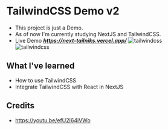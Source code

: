 # TailwindCSS Demo v2

- This project is just a Demo.
- As of now I'm currently studying NextJS and TailwindCSS.
- Live Demo ***https://next-tailniks.vercel.app/***
  ![tailwindcss](https://i.imgur.com/S2KwcfD.png)
  ![tailwindcss](https://i.imgur.com/8ey9EbU.png)

## What I've learned

- How to use TailwindCSS
- Integrate TailwindCSS with React in NextJS

## Credits

- https://youtu.be/efU2I64iVWo
